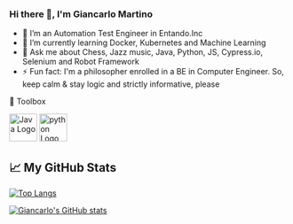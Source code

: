 ### Hi there 👋, I'm Giancarlo Martino

- 🔭 I’m an Automation Test Engineer in Entando.Inc
- 🌱 I’m currently learning Docker, Kubernetes and Machine Learning
- 💬 Ask me about Chess, Jazz music, Java, Python, JS, Cypress.io, Selenium and Robot Framework
- ⚡ Fun fact: I'm a philosopher enrolled in a BE in Computer Engineer. 
So, keep calm & stay logic and strictly informative, please



🧰 Toolbox 

<img src="https://cdn.worldvectorlogo.com/logos/java.svg" alt="Java Logo" width="50" height="50"/> 
<img src="https://cdn.worldvectorlogo.com/logos/python-4.svg" alt="python Logo" width="50" height="50"/>


## &#x1f4c8; My GitHub Stats

[![Top Langs](https://github-readme-stats.vercel.app/api/top-langs/?username=GiancarloMartino&hide=css,html,makefile,Cmake&theme=radical)](https://github.com/GiancarloMartino/github-readme-stats)


[![Giancarlo's GitHub stats](https://github-readme-stats.vercel.app/api?username=GianMartinoEntando&theme=radical)](https://github.com/GiancarloMartino/github-readme-stats)
